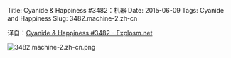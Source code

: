 Title: Cyanide & Happiness #3482：机器
Date: 2015-06-09
Tags: Cyanide and Happiness
Slug: 3482.machine-2.zh-cn

译自：[Cyanide & Happiness #3482 - Explosm.net](http://explosm.net/comics/3482/)


![3482.machine-2.zh-cn.png](/static/images/comics/3482.machine-2.zh-cn.png)